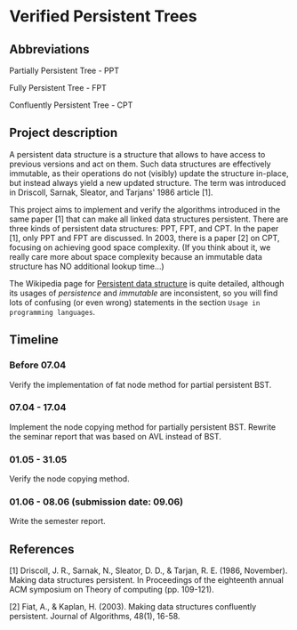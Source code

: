 # Verified Persistent Trees

## Abbreviations

Partially Persistent Tree - PPT

Fully Persistent Tree - FPT

Confluently Persistent Tree - CPT

## Project description

A persistent data structure is a structure that allows to have access to previous versions and act on them. Such data structures are effectively immutable, as their operations do not (visibly) update the structure in-place, but instead always yield a new updated structure. The term was introduced in Driscoll, Sarnak, Sleator, and Tarjans' 1986 article [1].

This project aims to implement and verify the algorithms introduced in the same paper [1] that can make all linked data structures persistent. There are three kinds of persistent data structures: PPT, FPT, and CPT. In the paper [1], only PPT and FPT are discussed. In 2003, there is a paper [2] on CPT, focusing on achieving good space complexity. (If you think about it, we really care more about space complexity because an immutable data structure has NO additional lookup time...)


The Wikipedia page for [Persistent data structure](https://en.wikipedia.org/wiki/Persistent_data_structure#cite_note-Driscoll-1) is quite detailed, although its usages of *persistence* and *immutable* are inconsistent, so you will find lots of confusing (or even wrong) statements in the section `Usage in programming languages`.

## Timeline

### Before 07.04

Verify the implementation of fat node method for partial persistent BST.

### 07.04 - 17.04

Implement the node copying method for partially persistent BST.
Rewrite the seminar report that was based on AVL instead of BST.

### 01.05 - 31.05

Verify the node copying method.

### 01.06 - 08.06 (submission date: 09.06)

Write the semester report.


## References

[1] Driscoll, J. R., Sarnak, N., Sleator, D. D., & Tarjan, R. E. (1986, November). Making data structures persistent. In Proceedings of the eighteenth annual ACM symposium on Theory of computing (pp. 109-121).

[2] Fiat, A., & Kaplan, H. (2003). Making data structures confluently persistent. Journal of Algorithms, 48(1), 16-58.
